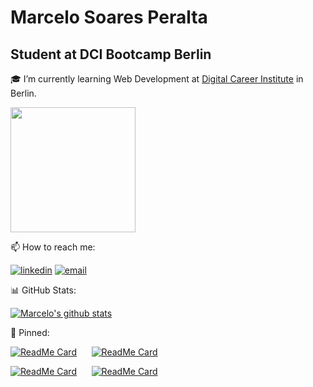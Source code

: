 # Marcelo Soares Peralta

## Student at DCI Bootcamp Berlin

:mortar_board: I’m currently learning Web Development at [Digital Career Institute](https://digitalcareerinstitute.org/) in Berlin.  

<img height="200" src="https://github.com/marcelosperalta/dci/blob/master/img_mern.png"/>

:mailbox: How to reach me:  

<!-- &nbsp;&nbsp;&nbsp;&nbsp;&nbsp;<a href="https://www.linkedin.com/in/marcelo-soares-peralta-b1a7aa95/"><img src="https://content.linkedin.com/content/dam/me/brand/en-us/brand-home/logos/01-dsk-e8-v2.png.original.png" width="120"></a> -->
[![linkedin](https://img.shields.io/badge/LinkedIn-Marcelo%20Soares%20Peralta-blue)](https://www.linkedin.com/in/marcelo-soares-peralta-b1a7aa95/)
<a href="mailto:marcelosperalta@gmail.com">![email](https://img.shields.io/badge/e--mail-marcelosperalta%40gmail.com-red)</a>

:bar_chart: GitHub Stats:

[![Marcelo's github stats](https://github-readme-stats.vercel.app/api?username=marcelosperalta&show_icons=true&theme=dracula)](https://github.com/anuraghazra/github-readme-stats)

:pushpin: Pinned:

[![ReadMe Card](https://github-readme-stats.vercel.app/api/pin/?username=marcelosperalta&repo=dci)](https://github.com/anuraghazra/github-readme-stats)&nbsp;&nbsp;&nbsp;&nbsp;&nbsp;&nbsp;[![ReadMe Card](https://github-readme-stats.vercel.app/api/pin/?username=marcelosperalta&repo=javascript)](https://github.com/anuraghazra/github-readme-stats)

[![ReadMe Card](https://github-readme-stats.vercel.app/api/pin/?username=marcelosperalta&repo=dci)](https://github.com/anuraghazra/github-readme-stats)&nbsp;&nbsp;&nbsp;&nbsp;&nbsp;&nbsp;[![ReadMe Card](https://github-readme-stats.vercel.app/api/pin/?username=marcelosperalta&repo=javascript)](https://github.com/anuraghazra/github-readme-stats)